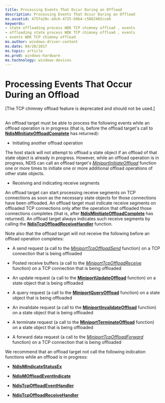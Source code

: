 ```yaml
---
title: Processing Events That Occur During an Offload
description: Processing Events That Occur During an Offload
ms.assetid: 475fa20c-a9c6-4725-b9b4-c5862483cceb
keywords:
- state offloading process WDK TCP chimney offload , events
- offloading state process WDK TCP chimney offload , events
- events WDK TCP chimney offload
ms.author: windows-driver-content
ms.date: 04/20/2017
ms.topic: article
ms.prod: windows-hardware
ms.technology: windows-devices
---
```


# Processing Events That Occur During an Offload


\[The TCP chimney offload feature is deprecated and should not be used.\]

## <a href="" id="ddk-processing-events-that-occur-during-an-offload-ng"></a>


An offload target must be able to process the following events while an offload operation is in progress (that is, before the offload target's call to [**NdisMInitiateOffloadComplete**](https://msdn.microsoft.com/library/windows/hardware/ff563604) has returned):

-   Initiating another offload operation

The host stack will not attempt to offload a state object if an offload of that state object is already in progress. However, while an offload operation is in progress, NDIS can call an offload target's [*MiniportInitiateOffload*](https://msdn.microsoft.com/library/windows/hardware/ff559393) function one or more times to initiate one or more additional offload operations of other state objects.

-   Receiving and indicating receive segments

An offload target can start processing receive segments on TCP connections as soon as the necessary state objects for those connections have been offloaded. An offload target must indicate receive segments on offloaded TCP connections only after the operation that offloaded those connections completes (that is, after [**NdisMInitiateOffloadComplete**](https://msdn.microsoft.com/library/windows/hardware/ff563604) has returned). An offload target always indicates such receive segments by calling the [**NdisTcpOffloadReceiveHandler**](https://msdn.microsoft.com/library/windows/hardware/ff564606) function.

Note also that the offload target will not receive the following before an offload operation completes:

-   A send request (a call to the [*MiniportTcpOffloadSend*](https://msdn.microsoft.com/library/windows/hardware/ff559464) function) on a TCP connection that is being offloaded

-   Posted receive buffers (a call to the [*MiniportTcpOffloadReceive*](https://msdn.microsoft.com/library/windows/hardware/ff559460) function) on a TCP connection that is being offloaded

-   An update request (a call to the [**MiniportUpdateOffload**](https://msdn.microsoft.com/library/windows/hardware/ff560463) function) on a state object that is being offloaded

-   A query request (a call to the [**MiniportQueryOffload**](https://msdn.microsoft.com/library/windows/hardware/ff559423) function) on a state object that is being offloaded

-   An invalidate request (a call to the [**MiniportInvalidateOffload**](https://msdn.microsoft.com/library/windows/hardware/ff559406) function) on a state object that is being offloaded

-   A terminate request (a call to the [**MiniportTerminateOffload**](https://msdn.microsoft.com/library/windows/hardware/ff559468) function) on a state object that is being offloaded

-   A forward data request (a call to the [*MiniportTcpOffloadForward*](https://msdn.microsoft.com/library/windows/hardware/ff559458) function) on a TCP connection that is being offloaded

We recommend that an offload target not call the following indication functions while an offload is in progress:

-   [**NdisMIndicateStatusEx**](https://msdn.microsoft.com/library/windows/hardware/ff563600)

-   [**NdisMOffloadEventIndicate**](https://msdn.microsoft.com/library/windows/hardware/ff563619)

-   [**NdisTcpOffloadEventHandler**](https://msdn.microsoft.com/library/windows/hardware/ff564595)

-   [**NdisTcpOffloadReceiveHandler**](https://msdn.microsoft.com/library/windows/hardware/ff564606)

 

 





